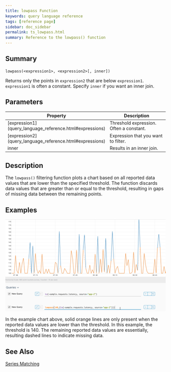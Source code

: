 ```yaml
---
title: lowpass Function
keywords: query language reference
tags: [reference page]
sidebar: doc_sidebar
permalink: ts_lowpass.html
summary: Reference to the lowpass() function
---
```

## Summary
```
lowpass(<expression1>, <expression2>[, inner])
```
Returns only the points in `expression2` that are below `expression1`. `expression1` is often a constant. Specify `inner` if you want an inner join.


## Parameters
<table>
<tbody>
<thead>
<tr><th width="20%">Property</th><th width="80%">Description</th></tr>
</thead>
<tr>
<td markdown="span"> [expression1](query_language_reference.html#expressions)</td>
<td>Threshold expression. Often a constant. </td></tr>
<tr>
<td markdown="span"> [expression2](query_language_reference.html#expressions)</td>
<td>Expression that you want to filter.</td>
</tr>
<tr>
<td>inner</td>
<td>Results in an inner join. </td>
</tr>
</tbody>
</table>

## Description

The `lowpass()` filtering function plots a chart based on all reported data values that are lower than the specified threshold. The function discards data values that are  greater than or equal to the threshold, resulting in gaps of missing data between the remaining points.

## Examples

![lowpass example](images/lowpass.png)

In the example chart above, solid orange lines are only present when the reported data values are lower than the threshold. In this example, the threshold is 140. The remaining reported data values are essentially, resulting dashed lines to indicate missing data.


## See Also

[Series Matching](query_language_series_matching.html)
